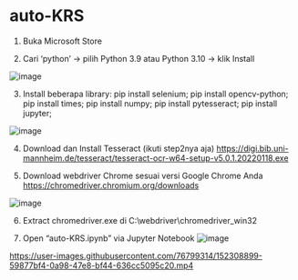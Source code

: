 # auto-KRS

1.	Buka Microsoft Store 

2.	Cari ‘python’ -> pilih Python 3.9 atau Python 3.10 -> klik Install
 
 ![image](https://user-images.githubusercontent.com/76799314/152307021-446391f9-4eae-4d0c-aa3b-ac24de831c57.png)
 
3.	Install beberapa library:
pip install selenium;
pip install opencv-python;
pip install times;
pip install numpy;
pip install pytesseract;
pip install jupyter;

 ![image](https://user-images.githubusercontent.com/76799314/152307182-ecc1de3d-07a8-4ef9-abab-2deafca2d98a.png)

4.	Download dan Install Tesseract (ikuti step2nya aja) 
https://digi.bib.uni-mannheim.de/tesseract/tesseract-ocr-w64-setup-v5.0.1.20220118.exe

5.	Download webdriver Chrome sesuai versi Google Chrome Anda
https://chromedriver.chromium.org/downloads

![image](https://user-images.githubusercontent.com/76799314/152307426-b73616ca-6092-480f-84b4-6d62379d450e.png)

6. Extract chromedriver.exe di C:\webdriver\chromedriver_win32

7.	Open “auto-KRS.ipynb” via Jupyter Notebook
![image](https://user-images.githubusercontent.com/76799314/152308046-eb914c31-b3eb-43b9-8be1-698603a41abf.png)



https://user-images.githubusercontent.com/76799314/152308899-59877bf4-0a98-47e8-bf44-636cc5095c20.mp4
